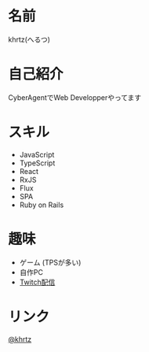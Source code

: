 # 名前
khrtz(へるつ)

# 自己紹介
CyberAgentでWeb Developperやってます

# スキル
- JavaScript
- TypeScript
- React
- RxJS
- Flux
- SPA
- Ruby on Rails

# 趣味
- ゲーム (TPSが多い)
- 自作PC
- [Twitch配信](https://www.twitch.tv/khrtz)

# リンク
[@khrtz](https://twitter.com/khrtz)
